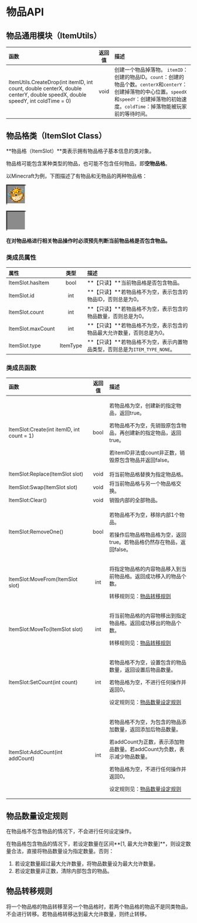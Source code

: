 # 物品API

## 物品通用模块（ItemUtils）

| 函数 | 返回值 | 描述 |
| :--- | :---: | :--- |
| ItemUtils.CreateDrop\(int itemID, int count, double centerX, double centerY, double speedX, double speedY, int coldTime = 0\) | void | 创建一个物品掉落物。 `itemID`：创建的物品ID。`count`：创建的物品个数。`centerX`和`centerY`：创建掉落物的中心位置。`speedX`和`speedY`：创建掉落物的初始速度。`coldTime`：掉落物能被玩家前的等待时间。 |

## 物品格类（ItemSlot Class）

**物品格（ItemSlot）**类表示拥有物品格子基本信息的类对象。

物品格可能包含某种类型的物品，也可能不包含任何物品，即**空物品格**。

以Minecraft为例，下图描述了有物品和无物品的两种物品格：

![&#x5305;&#x542B;&#x201C;&#x6CB3;&#x8C5A;&#x201D;&#x7269;&#x54C1;&#x7684;&#x7269;&#x54C1;&#x683C;](../../../.gitbook/assets/item_slot_has_item.png)

![&#x4E0D;&#x5305;&#x542B;&#x7269;&#x54C1;&#x7684;&#x7A7A;&#x7269;&#x54C1;&#x683C;](../../../.gitbook/assets/item_slot_empty.png)

**在对物品格进行相关物品操作时必须预先判断当前物品格是否包含物品。**

### **类成员属性**

| 属性 | 类型 | 描述 |
| :--- | :---: | :--- |
| ItemSlot.hasItem | bool | **【只读】**当前物品格是否包含物品。 |
| ItemSlot.id | int | **【只读】**若物品格不为空，表示包含的物品ID，否则总是为0。 |
| ItemSlot.count | int | **【只读】**若物品格不为空，表示包含的物品数量，否则总是为0。 |
| ItemSlot.maxCount | int | **【只读】**若物品格不为空，表示包含的物品最大允许数量，否则总是为0。 |
| ItemSlot.type | ItemType | **【只读】**若物品格不为空，表示内置物品类型，否则总是为`ITEM_TYPE_NONE`。 |

### 类成员函数

<table>
  <thead>
    <tr>
      <th style="text-align:left">&#x51FD;&#x6570;</th>
      <th style="text-align:center">&#x8FD4;&#x56DE;&#x503C;</th>
      <th style="text-align:left">&#x63CF;&#x8FF0;</th>
    </tr>
  </thead>
  <tbody>
    <tr>
      <td style="text-align:left">ItemSlot:Create(int itemID, int count = 1)</td>
      <td style="text-align:center">bool</td>
      <td style="text-align:left">
        <p>&#x82E5;&#x7269;&#x54C1;&#x683C;&#x4E3A;&#x7A7A;&#xFF0C;&#x521B;&#x5EFA;&#x65B0;&#x7684;&#x6307;&#x5B9A;&#x7269;&#x54C1;&#xFF0C;&#x8FD4;&#x56DE;true&#x3002;</p>
        <p>&#x82E5;&#x7269;&#x54C1;&#x683C;&#x4E0D;&#x4E3A;&#x7A7A;&#xFF0C;&#x5148;&#x9500;&#x6BC1;&#x539F;&#x5305;&#x542B;&#x7269;&#x54C1;&#xFF0C;&#x518D;&#x521B;&#x5EFA;&#x65B0;&#x7684;&#x6307;&#x5B9A;&#x7269;&#x54C1;&#xFF0C;&#x8FD4;&#x56DE;true&#x3002;</p>
        <p>&#x82E5;itemID&#x975E;&#x6CD5;&#x6216;count&#x975E;&#x6B63;&#x6570;&#xFF0C;&#x9500;&#x6BC1;&#x539F;&#x5305;&#x542B;&#x7269;&#x54C1;&#x5E76;&#x8FD4;&#x56DE;false&#x3002;</p>
      </td>
    </tr>
    <tr>
      <td style="text-align:left">ItemSlot:Replace(ItemSlot slot)</td>
      <td style="text-align:center">void</td>
      <td style="text-align:left">&#x5C06;&#x5F53;&#x524D;&#x7269;&#x54C1;&#x683C;&#x66FF;&#x6362;&#x4E3A;&#x6307;&#x5B9A;&#x7269;&#x54C1;&#x683C;&#x3002;</td>
    </tr>
    <tr>
      <td style="text-align:left">ItemSlot:Swap(ItemSlot slot)</td>
      <td style="text-align:center">void</td>
      <td style="text-align:left">&#x5C06;&#x5F53;&#x524D;&#x7269;&#x54C1;&#x683C;&#x4E0E;&#x53E6;&#x4E00;&#x4E2A;&#x7269;&#x54C1;&#x683C;&#x4EA4;&#x6362;&#x3002;</td>
    </tr>
    <tr>
      <td style="text-align:left">ItemSlot:Clear()</td>
      <td style="text-align:center">void</td>
      <td style="text-align:left">&#x9500;&#x6BC1;&#x5185;&#x90E8;&#x7684;&#x5168;&#x90E8;&#x7269;&#x54C1;&#x3002;</td>
    </tr>
    <tr>
      <td style="text-align:left">ItemSlot:RemoveOne()</td>
      <td style="text-align:center">bool</td>
      <td style="text-align:left">
        <p>&#x82E5;&#x7269;&#x54C1;&#x683C;&#x4E0D;&#x4E3A;&#x7A7A;&#xFF0C;&#x79FB;&#x9664;&#x5185;&#x90E8;1&#x4E2A;&#x7269;&#x54C1;&#x3002;</p>
        <p>&#x82E5;&#x64CD;&#x4F5C;&#x540E;&#x7269;&#x54C1;&#x683C;&#x7269;&#x54C1;&#x683C;&#x4E3A;&#x7A7A;&#xFF0C;&#x8FD4;&#x56DE;true&#x3002;&#x82E5;&#x7269;&#x54C1;&#x683C;&#x4ECD;&#x7136;&#x5B58;&#x5728;&#x7269;&#x54C1;&#xFF0C;&#x8FD4;&#x56DE;false&#x3002;</p>
      </td>
    </tr>
    <tr>
      <td style="text-align:left">ItemSlot:MoveFrom(ItemSlot slot)</td>
      <td style="text-align:center">int</td>
      <td style="text-align:left">
        <p>&#x5C06;&#x6307;&#x5B9A;&#x7269;&#x54C1;&#x683C;&#x7684;&#x5185;&#x5BB9;&#x7269;&#x54C1;&#x79FB;&#x5165;&#x5230;&#x5F53;&#x524D;&#x7269;&#x54C1;&#x683C;&#x3002;&#x8FD4;&#x56DE;&#x6210;&#x529F;&#x79FB;&#x5165;&#x7684;&#x7269;&#x54C1;&#x4E2A;&#x6570;&#x3002;</p>
        <p>&#x8F6C;&#x79FB;&#x89C4;&#x5219;&#x89C1;&#xFF1A;<a href="wu-pin-api.md#wu-pin-zhuan-yi-gui-ze">&#x7269;&#x54C1;&#x8F6C;&#x79FB;&#x89C4;&#x5219;</a>
        </p>
      </td>
    </tr>
    <tr>
      <td style="text-align:left">ItemSlot:MoveTo(ItemSlot slot)</td>
      <td style="text-align:center">int</td>
      <td style="text-align:left">
        <p>&#x5C06;&#x5F53;&#x524D;&#x7269;&#x54C1;&#x683C;&#x7684;&#x5185;&#x5BB9;&#x7269;&#x79FB;&#x51FA;&#x5230;&#x6307;&#x5B9A;&#x7269;&#x54C1;&#x683C;&#x3002;&#x8FD4;&#x56DE;&#x6210;&#x529F;&#x79FB;&#x51FA;&#x7684;&#x7269;&#x54C1;&#x4E2A;&#x6570;&#x3002;</p>
        <p>&#x8F6C;&#x79FB;&#x89C4;&#x5219;&#x89C1;&#xFF1A;<a href="wu-pin-api.md#wu-pin-zhuan-yi-gui-ze">&#x7269;&#x54C1;&#x8F6C;&#x79FB;&#x89C4;&#x5219;</a>
        </p>
      </td>
    </tr>
    <tr>
      <td style="text-align:left">ItemSlot:SetCount(int count)</td>
      <td style="text-align:center">int</td>
      <td style="text-align:left">
        <p>&#x82E5;&#x7269;&#x54C1;&#x683C;&#x4E0D;&#x4E3A;&#x7A7A;&#xFF0C;&#x8BBE;&#x7F6E;&#x5305;&#x542B;&#x7684;&#x7269;&#x54C1;&#x6570;&#x91CF;&#xFF0C;&#x8FD4;&#x56DE;&#x8BBE;&#x7F6E;&#x540E;&#x7269;&#x54C1;&#x6570;&#x91CF;&#x3002;</p>
        <p>&#x82E5;&#x7269;&#x54C1;&#x683C;&#x4E3A;&#x7A7A;&#xFF0C;&#x4E0D;&#x8FDB;&#x884C;&#x4EFB;&#x4F55;&#x64CD;&#x4F5C;&#x5E76;&#x8FD4;&#x56DE;0&#x3002;</p>
        <p>&#x8BBE;&#x5B9A;&#x89C4;&#x5219;&#x89C1;&#xFF1A;<a href="wu-pin-api.md#wu-pin-shu-liang-she-ding-yuan-ze">&#x7269;&#x54C1;&#x6570;&#x91CF;&#x8BBE;&#x5B9A;&#x89C4;&#x5219;</a>
        </p>
      </td>
    </tr>
    <tr>
      <td style="text-align:left">ItemSlot:AddCount(int addCount)</td>
      <td style="text-align:center">int</td>
      <td style="text-align:left">
        <p>&#x82E5;&#x7269;&#x54C1;&#x683C;&#x4E0D;&#x4E3A;&#x7A7A;&#xFF0C;&#x4E3A;&#x5305;&#x542B;&#x7684;&#x7269;&#x54C1;&#x6DFB;&#x52A0;&#x6570;&#x91CF;&#xFF0C;&#x8FD4;&#x56DE;&#x6DFB;&#x52A0;&#x540E;&#x7269;&#x54C1;&#x6570;&#x91CF;&#x3002;</p>
        <p>&#x82E5;addCount&#x4E3A;&#x6B63;&#x6570;&#xFF0C;&#x8868;&#x793A;&#x6DFB;&#x52A0;&#x7269;&#x54C1;&#x6570;&#x91CF;&#x3002;&#x82E5;addCount&#x4E3A;&#x8D1F;&#x6570;&#xFF0C;&#x8868;&#x793A;&#x51CF;&#x5C11;&#x7269;&#x54C1;&#x6570;&#x91CF;&#x3002;</p>
        <p>&#x82E5;&#x7269;&#x54C1;&#x683C;&#x4E3A;&#x7A7A;&#xFF0C;&#x4E0D;&#x8FDB;&#x884C;&#x4EFB;&#x4F55;&#x64CD;&#x4F5C;&#x5E76;&#x8FD4;&#x56DE;0&#x3002;</p>
        <p>&#x8BBE;&#x5B9A;&#x89C4;&#x5219;&#x89C1;&#xFF1A;<a href="wu-pin-api.md#wu-pin-shu-liang-she-ding-yuan-ze">&#x7269;&#x54C1;&#x6570;&#x91CF;&#x8BBE;&#x5B9A;&#x89C4;&#x5219;</a>
        </p>
      </td>
    </tr>
  </tbody>
</table>

## 物品数量设定规则

在物品格不包含物品的情况下，不会进行任何设定操作。

在物品格包含物品的情况下，若设定数量在区间**\[1, 最大允许数量\]**，则设定数量合法，直接将物品数量设为指定数量。否则：

1. 若设定数量超过最大允许数量，将物品数量设为最大允许数量。
2. 若设定数量非正数，清除内部包含的物品。

## 物品转移规则

将一个物品格的物品转移至另一个物品格时，若两个物品格的物品不是同类物品，不会进行转移。若物品格转移达到最大允许数量，则终止转移。





